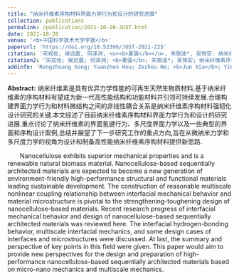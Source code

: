 ```yaml
---
title: "纳米纤维素序构材料界面力学行为和设计的研究进展"
collection: publications
permalink: /publication/2021-10-20-JUST.html
date: 2021-10-20
venue: '<b>中国科学技术大学学报</b>'
paperurl: 'https://doi.org/10.52396/JUST-2021-225'
citation: '宋戎妆, 侯远震, 何泽洲, <u><b>夏骏</b></u>, 朱银波*, 吴恒安. 纳米纤维素序构材料界面力学行为和设计的研究进展. <i>中国科学技术大学学报</i>, 2021, 51(10): 766-786.'
citation2: '宋戎妆; 侯远震; 何泽洲; <b>夏骏</b>; 朱银波*; 吴恒安; 纳米纤维素序构材料界面力学行为和设计的研究进展, <i>中国科学技术大学学报</i>, 2021, 51(10): 766-786.'
addinfo: 'Rongzhuang Song; Yuanzhen Hou; Zezhou He; <b>Jun Xia</b>; Yinbo Zhu*; Hengan Wu; Research progress of interfacial mechanical behavior and design of nanocellulose-based sequentially architected materials, Journal of University of Science and Technology of China, 2021, 51(10): 766-786. <br/><a href="http://just-cn.ustc.edu.cn/CN/10.52396/JUST-2021-225"><b><i>PaperURL/i></b></a>'
---
```


**Abstract:** 纳米纤维素是具有优异力学性能的可再生天然生物质材料,基于纳米纤维素的序构材料有望成为新一代高性能结构和功能材料并引领可持续发展.合理构建界面力学行为和材料微结构之间的非线性耦合关系是纳米纤维素序构材料强韧化设计研究的关键.本文综述了目前纳米纤维素序构材料界面力学行为和设计的研究进展.重点讨论了纳米纤维素的界面氢键行为、多尺度界面力学以及一些典型的界面和序构设计案例,总结并展望了下一步研究工作的重点方向,旨在从微纳米力学和多尺度力学的视角为设计和制备高性能纳米纤维素序构材料提供新思路.<br/>

&emsp;&emsp;Nanocellulose exhibits superior mechanical properties and is a renewable natural biomass material. Nanocellulose-based sequentially architected materials are expected to become a new generation of environment-friendly high-performance structural and functional materials leading sustainable development. The construction of reasonable multiscale nonlinear coupling relationship between interfacial mechanical behavior and material microstructure is pivotal to the strengthening-toughening design of nanocellulose-based materials. Recent research progress of interfacial mechanical behavior and design of nanocellulose-based sequentially architected materials was reviewed here. The interfacial hydrogen-bonding behavior, multiscale interfacial mechanics, and some design cases of interfaces and microstructures were discussed. At last, the summary and perspective of key points in this field were given. This paper would aim to provide new perspectives for the design and preparation of high-performance nanocellulose-based sequentially architected materials based on micro-nano mechanics and multiscale mechanics.
